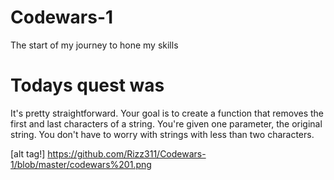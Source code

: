# Codewars-1
The start of my journey to hone my skills

# Todays quest was

It's pretty straightforward. Your goal is to create a function that removes the first and last characters of a string. You're given one parameter, the original string. You don't have to worry with strings with less than two characters.


[alt tag!] https://github.com/Rizz311/Codewars-1/blob/master/codewars%201.png
